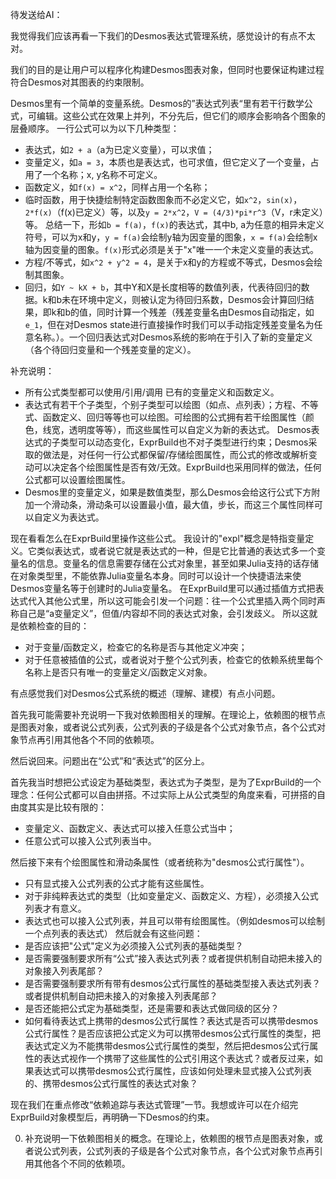 待发送给AI：

我觉得我们应该再看一下我们的Desmos表达式管理系统，感觉设计的有点不太对。

我们的目的是让用户可以程序化构建Desmos图表对象，但同时也要保证构建过程符合Desmos对其图表的约束限制。

Desmos里有一个简单的变量系统。Desmos的”表达式列表“里有若干行数学公式，可编辑。这些公式在效果上并列，不分先后，但它们的顺序会影响各个图象的层叠顺序。
一行公式可以为以下几种类型：
- 表达式，如`2 + a`（a为已定义变量），可以求值；
- 变量定义，如`a = 3`，本质也是表达式，也可求值，但它定义了一个变量，占用了一个名称；x, y名称不可定义。
- 函数定义，如`f(x) = x^2`，同样占用一个名称；
- 临时函数，用于快捷绘制特定函数图象而不必定义它，如`x^2`，`sin(x)`，`2*f(x)`（f(x)已定义）等，以及`y = 2*x^2`，`V = (4/3)*pi*r^3`（V，r未定义）等。
  总结一下，形如`b = f(a)`，`f(x)`的表达式，其中b, a为任意的相异未定义符号，可以为x和y，`y = f(a)`会绘制y轴为因变量的图象，`x = f(a)`会绘制x轴为因变量的图象。`f(x)`形式必须是关于"x"唯一一个未定义变量的表达式。
- 方程/不等式，如`x^2 + y^2 = 4`，是关于x和y的方程或不等式，Desmos会绘制其图象。
- 回归，如`Y ~ kX + b`，其中Y和X是长度相等的数值列表，代表待回归的数据。k和b未在环境中定义，则被认定为待回归系数，Desmos会计算回归结果，即k和b的值，同时计算一个残差（残差变量名由Desmos自动指定，如`e_1`，但在对Desmos state进行直接操作时我们可以手动指定残差变量名为任意名称。）。一个回归表达式对Desmos系统的影响在于引入了新的变量定义（各个待回归变量和一个残差变量的定义）。

补充说明：
- 所有公式类型都可以使用/引用/调用 已有的变量定义和函数定义。
- 表达式有若干个子类型，个别子类型可以绘图（如点、点列表）；方程、不等式、函数定义、回归等等也可以绘图。可绘图的公式拥有若干绘图属性（颜色，线宽，透明度等等），而这些属性可以自定义为新的表达式。
  Desmos表达式的子类型可以动态变化，ExprBuild也不对子类型进行约束；Desmos采取的做法是，对任何一行公式都保留/存储绘图属性，而公式的修改或解析变动可以决定各个绘图属性是否有效/无效。ExprBuild也采用同样的做法，任何公式都可以设置绘图属性。
- Desmos里的变量定义，如果是数值类型，那么Desmos会给这行公式下方附加一个滑动条，滑动条可以设置最小值，最大值，步长，而这三个属性同样可以自定义为表达式。

现在看看怎么在ExprBuild里操作这些公式。
我设计的"expl"概念是特指变量定义。它类似表达式，或者说它就是表达式的一种，但是它比普通的表达式多一个变量名的信息。变量名的信息需要存储在公式对象里，甚至如果Julia支持的话存储在对象类型里，不能依靠Julia变量名本身。同时可以设计一个快捷语法来使Desmos变量名等于创建时的Julia变量名。
在ExprBuild里可以通过插值方式把表达式代入其他公式里，所以这可能会引发一个问题：往一个公式里插入两个同时声称自己是“a变量定义”，但值/内容却不同的表达式对象，会引发歧义。
所以这就是依赖检查的目的：
- 对于变量/函数定义，检查它的名称是否与其他定义冲突；
- 对于任意被插值的公式，或者说对于整个公式列表，检查它的依赖系统里每个名称上是否只有唯一的变量定义/函数定义对象。






有点感觉我们对Desmos公式系统的概述（理解、建模）有点小问题。

首先我可能需要补充说明一下我对依赖图相关的理解。在理论上，依赖图的根节点是图表对象，或者说公式列表，公式列表的子级是各个公式对象节点，各个公式对象节点再引用其他各个不同的依赖项。

然后说回来。问题出在“公式”和“表达式”的区分上。

首先我当时想把公式设定为基础类型，表达式为子类型，是为了ExprBuild的一个理念：任何公式都可以自由拼搭。不过实际上从公式类型的角度来看，可拼搭的自由度其实是比较有限的：
- 变量定义、函数定义、表达式可以接入任意公式当中；
- 任意公式可以接入公式列表当中。

然后接下来有个绘图属性和滑动条属性（或者统称为"desmos公式行属性"）。
- 只有显式接入公式列表的公式才能有这些属性。
- 对于非纯粹表达式的类型（比如变量定义、函数定义、方程），必须接入公式列表才有意义。
- 表达式也可以接入公式列表，并且可以带有绘图属性。（例如desmos可以绘制一个点列表的表达式）
然后就会有这些问题：
- 是否应该把"公式"定义为必须接入公式列表的基础类型？
- 是否需要强制要求所有“公式”接入表达式列表？或者提供机制自动把未接入的对象接入列表尾部？
- 是否需要强制要求所有带有desmos公式行属性的基础类型接入表达式列表？或者提供机制自动把未接入的对象接入列表尾部？
- 是否还能把公式定为基础类型，还是需要和表达式做同级的区分？
- 如何看待表达式上携带的desmos公式行属性？表达式是否可以携带desmos公式行属性？是否应该把公式定义为可以携带desmos公式行属性的类型，把表达式定义为不能携带desmos公式行属性的类型，然后把desmos公式行属性的表达式视作一个携带了这些属性的公式引用这个表达式？或者反过来，如果表达式可以携带desmos公式行属性，应该如何处理未显式接入公式列表的、携带desmos公式行属性的表达式对象？


现在我们在重点修改“依赖追踪与表达式管理”一节。我想或许可以在介绍完ExprBuild对象模型后，再明确一下Desmos的约束。

0. 补充说明一下依赖图相关的概念。在理论上，依赖图的根节点是图表对象，或者说公式列表，公式列表的子级是各个公式对象节点，各个公式对象节点再引用其他各个不同的依赖项。